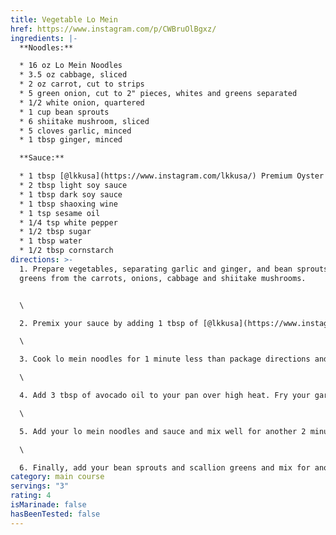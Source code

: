 ```yaml
---
title: Vegetable Lo Mein
href: https://www.instagram.com/p/CWBruOlBgxz/
ingredients: |-
  **Noodles:**

  * 16 oz Lo Mein Noodles
  * 3.5 oz cabbage, sliced
  * 2 oz carrot, cut to strips
  * 5 green onion, cut to 2" pieces, whites and greens separated
  * 1/2 white onion, quartered
  * 1 cup bean sprouts
  * 6 shiitake mushroom, sliced
  * 5 cloves garlic, minced
  * 1 tbsp ginger, minced

  **Sauce:**

  * 1 tbsp [@lkkusa](https://www.instagram.com/lkkusa/) Premium Oyster Sauce
  * 2 tbsp light soy sauce
  * 1 tbsp dark soy sauce
  * 1 tbsp shaoxing wine
  * 1 tsp sesame oil
  * 1/4 tsp white pepper
  * 1/2 tbsp sugar
  * 1 tbsp water
  * 1/2 tbsp cornstarch
directions: >-
  1. Prepare vegetables, separating garlic and ginger, and bean sprouts/scallion
  greens from the carrots, onions, cabbage and shiitake mushrooms.


  \

  2. Premix your sauce by adding 1 tbsp of [@lkkusa](https://www.instagram.com/lkkusa/) Premium Oyster Sauce, light & dark soy sauce, shaoxing wine, sesame oil, white pepper, sugar, water and cornstarch and mix until combined.\

  \

  3. Cook lo mein noodles for 1 minute less than package directions and immediately drain and rinse with cold water. Dry thoroughly.\

  \

  4. Add 3 tbsp of avocado oil to your pan over high heat. Fry your garlic and ginger for 15 seconds, followed by your vegetables (except bean sprouts and scallion greens). Stir fry for 2 minutes until vegetables are softened.\

  \

  5. Add your lo mein noodles and sauce and mix well for another 2 minutes until the sauce has completely coated the noodles and vegetables.\

  \

  6. Finally, add your bean sprouts and scallion greens and mix for another minute until slightly wilted. Enjoy!
category: main course
servings: "3"
rating: 4
isMarinade: false
hasBeenTested: false
---
```

